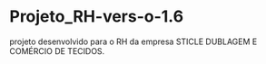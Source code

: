 # Projeto_RH-vers-o-1.6
projeto desenvolvido para o RH da empresa STICLE DUBLAGEM E COMÉRCIO DE TECIDOS.
